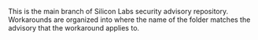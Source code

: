 
This is the main branch of Silicon Labs security advisory repository. Workarounds are organized into where the name of the folder matches the advisory that the workaround applies to. 
